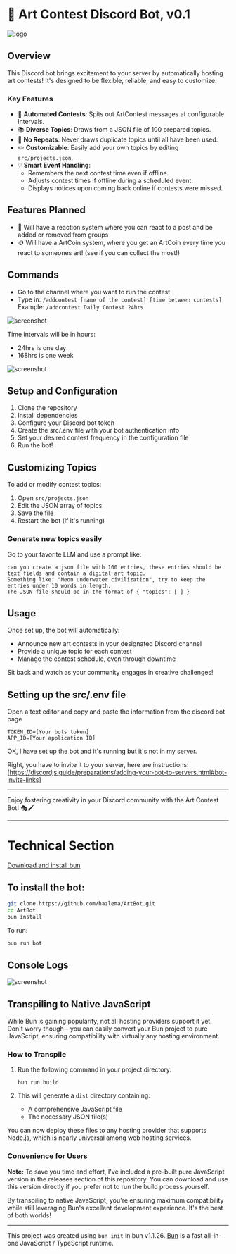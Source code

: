 # 🎨 Art Contest Discord Bot, v0.1
![logo](./assets/logo.png)

## Overview

This Discord bot brings excitement to your server by automatically hosting art contests! It's designed to be flexible, reliable, and easy to customize.

### Key Features

- 🚀 **Automated Contests**: Spits out ArtContest messages at configurable intervals.
- 📚 **Diverse Topics**: Draws from a JSON file of 100 prepared topics.
- 🔄 **No Repeats**: Never draws duplicate topics until all have been used.
- ✏️ **Customizable**: Easily add your own topics by editing `src/projects.json`.
- 💡 **Smart Event Handling**: 
  - Remembers the next contest time even if offline.
  - Adjusts contest times if offline during a scheduled event.
  - Displays notices upon coming back online if contests were missed.

## Features Planned

- 🙋 Will have a reaction system where you can react to a post and be added or removed from groups
- 🪙 Will have a ArtCoin system, where you get an ArtCoin every time you react to someones art!  (see if you can collect the most!)

## Commands

- Go to the channel where you want to run the contest
- Type in: `/addcontest [name of the contest] [time between contests]`
Example: `/addcontest Daily Contest 24hrs`

![screenshot](./assets/eventadded.png)

Time intervals will be in hours:
- 24hrs is one day
- 168hrs is one week

![screenshot](./assets/samplepost.png)

## Setup and Configuration

1. Clone the repository
2. Install dependencies
3. Configure your Discord bot token
4. Create the src/.env file with your bot authentication info
5. Set your desired contest frequency in the configuration file
6. Run the bot!

## Customizing Topics

To add or modify contest topics:

1. Open `src/projects.json`
2. Edit the JSON array of topics
3. Save the file
4. Restart the bot (if it's running)

### Generate new topics easily

Go to your favorite LLM and use a prompt like:
```
can you create a json file with 100 entries, these entries should be text fields and contain a digital art topic.  
Something like: "Neon underwater civilization", try to keep the entries under 10 words in length. 
The JSON file should be in the format of { "topics": [ ] }
```

## Usage

Once set up, the bot will automatically:

- Announce new art contests in your designated Discord channel
- Provide a unique topic for each contest
- Manage the contest schedule, even through downtime

Sit back and watch as your community engages in creative challenges!

## Setting up the src/.env file

Open a text editor and copy and paste the information from the discord bot page
```
TOKEN_ID=[Your bots token]
APP_ID=[Your application ID]
```

OK, I have set up the bot and it's running but it's not in my server.  

Right, you have to invite it to your server, here are instructions:
[https://discordjs.guide/preparations/adding-your-bot-to-servers.html#bot-invite-links]

---

Enjoy fostering creativity in your Discord community with the Art Contest Bot! 🎭🖌️

---

# Technical Section

[Download and install bun](https://bun.sh)

## To install the bot:

```bash
git clone https://github.com/hazlema/ArtBot.git
cd ArtBot
bun install
```

To run:

```bash
bun run bot
```

## Console Logs
![screenshot](./assets/logs.png)

## Transpiling to Native JavaScript

While Bun is gaining popularity, not all hosting providers support it yet. Don't worry though – you can easily convert your Bun project to pure JavaScript, ensuring compatibility with virtually any hosting environment.

### How to Transpile

1. Run the following command in your project directory:

   ```
   bun run build
   ```

2. This will generate a `dist` directory containing:
   - A comprehensive JavaScript file
   - The necessary JSON file(s)

You can now deploy these files to any hosting provider that supports Node.js, which is nearly universal among web hosting services.

### Convenience for Users

**Note:** To save you time and effort, I've included a pre-built pure JavaScript version in the releases section of this repository. You can download and use this version directly if you prefer not to run the build process yourself.

By transpiling to native JavaScript, you're ensuring maximum compatibility while still leveraging Bun's excellent development experience. It's the best of both worlds!

---

This project was created using `bun init` in bun v1.1.26. [Bun](https://bun.sh) is a fast all-in-one JavaScript / TypeScript runtime.
